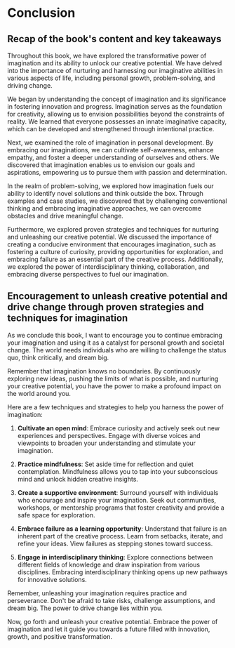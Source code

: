 Conclusion
===================

Recap of the book's content and key takeaways
---------------------------------------------

Throughout this book, we have explored the transformative power of imagination and its ability to unlock our creative potential. We have delved into the importance of nurturing and harnessing our imaginative abilities in various aspects of life, including personal growth, problem-solving, and driving change.

We began by understanding the concept of imagination and its significance in fostering innovation and progress. Imagination serves as the foundation for creativity, allowing us to envision possibilities beyond the constraints of reality. We learned that everyone possesses an innate imaginative capacity, which can be developed and strengthened through intentional practice.

Next, we examined the role of imagination in personal development. By embracing our imaginations, we can cultivate self-awareness, enhance empathy, and foster a deeper understanding of ourselves and others. We discovered that imagination enables us to envision our goals and aspirations, empowering us to pursue them with passion and determination.

In the realm of problem-solving, we explored how imagination fuels our ability to identify novel solutions and think outside the box. Through examples and case studies, we discovered that by challenging conventional thinking and embracing imaginative approaches, we can overcome obstacles and drive meaningful change.

Furthermore, we explored proven strategies and techniques for nurturing and unleashing our creative potential. We discussed the importance of creating a conducive environment that encourages imagination, such as fostering a culture of curiosity, providing opportunities for exploration, and embracing failure as an essential part of the creative process. Additionally, we explored the power of interdisciplinary thinking, collaboration, and embracing diverse perspectives to fuel our imagination.

Encouragement to unleash creative potential and drive change through proven strategies and techniques for imagination
---------------------------------------------------------------------------------------------------------------------

As we conclude this book, I want to encourage you to continue embracing your imagination and using it as a catalyst for personal growth and societal change. The world needs individuals who are willing to challenge the status quo, think critically, and dream big.

Remember that imagination knows no boundaries. By continuously exploring new ideas, pushing the limits of what is possible, and nurturing your creative potential, you have the power to make a profound impact on the world around you.

Here are a few techniques and strategies to help you harness the power of imagination:

1. **Cultivate an open mind**: Embrace curiosity and actively seek out new experiences and perspectives. Engage with diverse voices and viewpoints to broaden your understanding and stimulate your imagination.

2. **Practice mindfulness**: Set aside time for reflection and quiet contemplation. Mindfulness allows you to tap into your subconscious mind and unlock hidden creative insights.

3. **Create a supportive environment**: Surround yourself with individuals who encourage and inspire your imagination. Seek out communities, workshops, or mentorship programs that foster creativity and provide a safe space for exploration.

4. **Embrace failure as a learning opportunity**: Understand that failure is an inherent part of the creative process. Learn from setbacks, iterate, and refine your ideas. View failures as stepping stones toward success.

5. **Engage in interdisciplinary thinking**: Explore connections between different fields of knowledge and draw inspiration from various disciplines. Embracing interdisciplinary thinking opens up new pathways for innovative solutions.

Remember, unleashing your imagination requires practice and perseverance. Don't be afraid to take risks, challenge assumptions, and dream big. The power to drive change lies within you.

Now, go forth and unleash your creative potential. Embrace the power of imagination and let it guide you towards a future filled with innovation, growth, and positive transformation.
